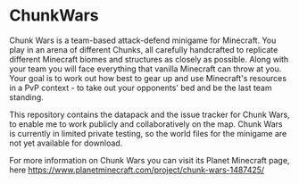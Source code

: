 # ChunkWars
Chunk Wars is a team-based attack-defend minigame for Minecraft.  You play in an arena of different Chunks, all carefully handcrafted to replicate different Minecraft biomes and structures as closely as possible. Along with your team you will face everything that vanilla Minecraft can throw at you. Your goal is to work out how best to gear up and use Minecraft's resources in a PvP context - to take out your opponents' bed and be the last team standing.

This repository contains the datapack and the issue tracker for Chunk Wars, to enable me to work publicly and collaboratively on the map. Chunk Wars is currently in limited private testing, so the world files for the minigame are not yet available for download.

For more information on Chunk Wars you can visit its Planet Minecraft page, here https://www.planetminecraft.com/project/chunk-wars-1487425/

